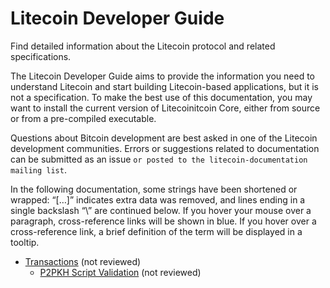 # Litecoin Developer Guide
Find detailed information about the Litecoin protocol and related specifications.

The Litecoin Developer Guide aims to provide the information you need to understand Litecoin and start building Litecoin-based applications, but it is not a specification. To make the best use of this documentation, you may want to install the current version of Litecoinitcoin Core, either from source or from a pre-compiled executable.

Questions about Bitcoin development are best asked in one of the Litecoin development communities. Errors or suggestions related to documentation can be submitted as an issue `or posted to the litecoin-documentation mailing list`.

In the following documentation, some strings have been shortened or wrapped: “[…]” indicates extra data was removed, and lines ending in a single backslash “\” are continued below. If you hover your mouse over a paragraph, cross-reference links will be shown in blue. If you hover over a cross-reference link, a brief definition of the term will be displayed in a tooltip.

- [Transactions](Transactions.md) (not reviewed)
  - [P2PKH Script Validation](P2PKH-script-validation.md) (not reviewed)
